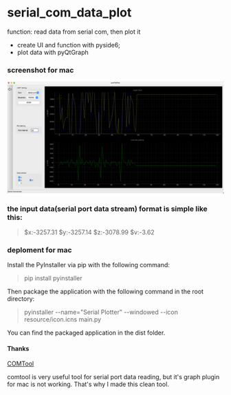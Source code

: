 # serial_com_data_plot
function: read data from serial com, then plot it
- create UI and function with pyside6; 
- plot data with pyQtGraph 

### screenshot for mac

![screenshot](resource/screenShot.jpg)

### the input data(serial port data stream) format is simple like this:

> $x:-3257.31
> $y:-3257.14
> $z:-3078.99
> $v:-3.62

### deploment for mac

Install the PyInstaller via pip with the following command:

> pip install pyinstaller


Then package the application with the following command in the root directory:

> pyinstaller --name="Serial Plotter" --windowed --icon resource/icon.icns  main.py

You can find the packaged application in the dist folder.

#### Thanks

[COMTool](https://github.com/neutree/COMTool)

comtool is very useful tool for serial port data reading, but it's graph plugin for mac is not working. That's why I made this clean tool.